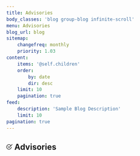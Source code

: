 ```yaml
---
title: Advisories
body_classes: 'blog group-blog infinite-scroll'
menu: Advisories
blog_url: blog
sitemap:
    changefreq: monthly
    priority: 1.03
content:
    items: '@self.children'
    order:
        by: date
        dir: desc
    limit: 10
    pagination: true
feed:
    description: 'Sample Blog Description'
    limit: 10
pagination: true
---
```


## ![](checked.png) Advisories
